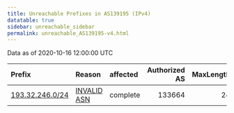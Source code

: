 ```yaml
---
title: Unreachable Prefixes in AS139195 (IPv4)
datatable: true
sidebar: unreachable_sidebar
permalink: unreachable_AS139195-v4.html
---
```


Data as of 2020-10-16 12:00:00 UTC


<div class="datatable-begin"></div>

| Prefix                                                   | Reason                                                                                                  | affected   |   Authorized AS |   MaxLength | Anchor                                         |   unreachable /24s |
|:---------------------------------------------------------|:--------------------------------------------------------------------------------------------------------|:-----------|----------------:|------------:|:-----------------------------------------------|-------------------:|
| [193.32.246.0/24](https://stat.ripe.net/193.32.246.0/24) | [INVALID ASN](https://rpki-validator.ripe.net/announcement-preview?asn=AS139195&prefix=193.32.246.0/24) | complete   |          133664 |          24 | [RIPE](unreachable_RIPE_NCC_RPKI_Root-v4.html) |                  1 |

<div class="datatable-end"></div>